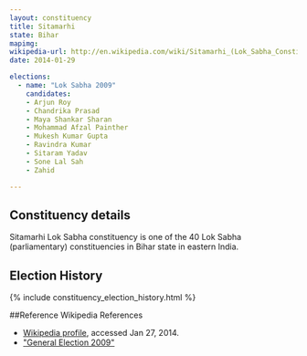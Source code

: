```yaml
---
layout: constituency
title: Sitamarhi
state: Bihar
mapimg: 
wikipedia-url: http://en.wikipedia.com/wiki/Sitamarhi_(Lok_Sabha_Constituency)
date: 2014-01-29

elections: 
  - name: "Lok Sabha 2009"
    candidates: 
    - Arjun Roy 
    - Chandrika Prasad 
    - Maya Shankar Sharan 
    - Mohammad Afzal Painther 
    - Mukesh Kumar Gupta 
    - Ravindra Kumar 
    - Sitaram Yadav 
    - Sone Lal Sah 
    - Zahid 

---
```

## Constituency details
Sitamarhi Lok Sabha constituency is one of the 40 Lok Sabha (parliamentary) constituencies in Bihar state in eastern India.




## Election History
{% include constituency_election_history.html %}

##Reference
Wikipedia References
- [Wikipedia profile]({{page.profile.wikipedia}}), accessed Jan 27, 2014.
- ["General Election 2009"][wiki1]

[wiki1]: http://www.indiaelections.co.in/lok-sabha-constituencies/bihar/sitamarhi/
